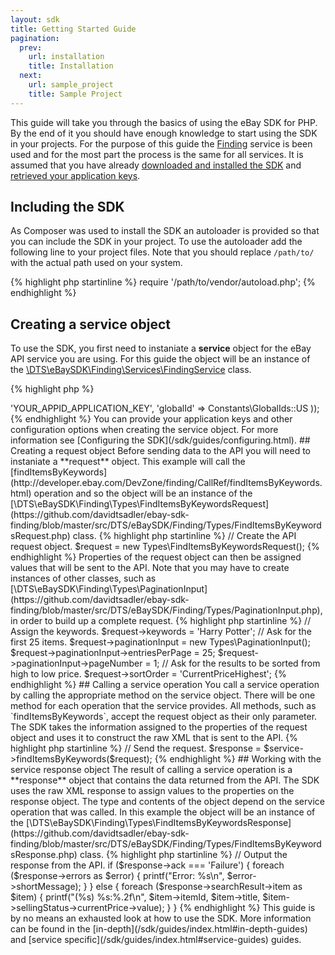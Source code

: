 ```yaml
---
layout: sdk
title: Getting Started Guide
pagination:
  prev:
    url: installation
    title: Installation
  next:
    url: sample_project
    title: Sample Project
---
```

This guide will take you through the basics of using the eBay SDK for PHP. By the end of it you should have enough knowledge to start using the SDK in your projects. For the purpose of this guide the [Finding](http://developer.ebay.com/Devzone/finding/Concepts/FindingAPIGuide.html) service is been used and for the most part the process is the same for all services. It is assumed that you have already [downloaded and installed the SDK](/sdk/guides/installation.html) and [retrieved your application keys](/sdk/guides/application_keys.html).

## Including the SDK

As Composer was used to install the SDK an autoloader is provided so that you can include the SDK in your project. To use the autoloader add the following line to your project files. Note that you should replace `/path/to/` with the actual path used on your system.

{% highlight php startinline %}
require '/path/to/vendor/autoload.php';
{% endhighlight %}

## <a id="service-object"></a>Creating a service object

To use the SDK, you first need to instaniate a **service** object for the eBay API service you are using. For this guide the object will be an instance of the [\DTS\eBaySDK\Finding\Services\FindingService](https://github.com/davidtsadler/ebay-sdk-finding/blob/master/src/DTS/eBaySDK/Finding/Services/FindingService.php) class.

{% highlight php %}
<?php

// Use the Composer autoloader to include the SDK.
require 'vendor/autoload.php';

use \DTS\eBaySDK\HttpClient;
use \DTS\eBaySDK\Constants;
use \DTS\eBaySDK\Finding\Services;
use \DTS\eBaySDK\Finding\Types;

// Instantiate a service.
$service = new Services\FindingService(new HttpClient\HttpClient(), array(
    'appId' => 'YOUR_APPID_APPLICATION_KEY',
    'globalId' => Constants\GlobalIds::US
));
{% endhighlight %}

You can provide your application keys and other configuration options when creating the service object. For more information see [Configuring the SDK](/sdk/guides/configuring.html).

## <a id="request-object"></a>Creating a request object

Before sending data to the API you will need to instaniate a **request** object. This example will call the [findItemsByKeywords](http://developer.ebay.com/DevZone/finding/CallRef/findItemsByKeywords.html) operation and so the object will be an instance of the [\DTS\eBaySDK\Finding\Types\FindItemsByKeywordsRequest](https://github.com/davidtsadler/ebay-sdk-finding/blob/master/src/DTS/eBaySDK/Finding/Types/FindItemsByKeywordsRequest.php) class.

{% highlight php startinline %}
// Create the API request object.
$request = new Types\FindItemsByKeywordsRequest();
{% endhighlight %}

Properties of the request object can then be assigned values that will be sent to the API. Note that you may have to create instances of other classes, such as [\DTS\eBaySDK\Finding\Types\PaginationInput](https://github.com/davidtsadler/ebay-sdk-finding/blob/master/src/DTS/eBaySDK/Finding/Types/PaginationInput.php), in order to build up a complete request.

{% highlight php startinline %}
// Assign the keywords.
$request->keywords = 'Harry Potter';

// Ask for the first 25 items.
$request->paginationInput = new Types\PaginationInput();
$request->paginationInput->entriesPerPage = 25;
$request->paginationInput->pageNumber = 1;

// Ask for the results to be sorted from high to low price.
$request->sortOrder = 'CurrentPriceHighest';
{% endhighlight %}

## <a id="service-operation"></a>Calling a service operation

You call a service operation by calling the appropriate method on the service object. There will be one method for each  operation that the service provides. All methods, such as `findItemsByKeywords`, accept the request object as their only parameter. The SDK takes the information assigned to the properties of the request object and uses it to construct the raw XML that is sent to the API.

{% highlight php startinline %}
// Send the request.
$response = $service->findItemsByKeywords($request);
{% endhighlight %}

## <a id="response-object"></a>Working with the service response object

The result of calling a service operation is a **response** object that contains the data returned from the API. The SDK uses the raw XML response to assign values to the properties on the response object. The type and contents of the object depend on the service operation that was called. In this example the object will be an instance of the [\DTS\eBaySDK\Finding\Types\FindItemsByKeywordsResponse](https://github.com/davidtsadler/ebay-sdk-finding/blob/master/src/DTS/eBaySDK/Finding/Types/FindItemsByKeywordsResponse.php) class.

{% highlight php startinline %}
// Output the response from the API.
if ($response->ack === 'Failure') {
    foreach ($response->errors as $error) {
        printf("Error: %s\n", $error->shortMessage);
    }
} else {
    foreach ($response->searchResult->item as $item) {
        printf("(%s) %s:%.2f\n", $item->itemId, $item->title, $item->sellingStatus->currentPrice->value);
    }
}
{% endhighlight %}

This guide is by no means an exhausted look at how to use the SDK. More information can be found in the [in-depth](/sdk/guides/index.html#in-depth-guides) and [service specific](/sdk/guides/index.html#service-guides) guides. 
